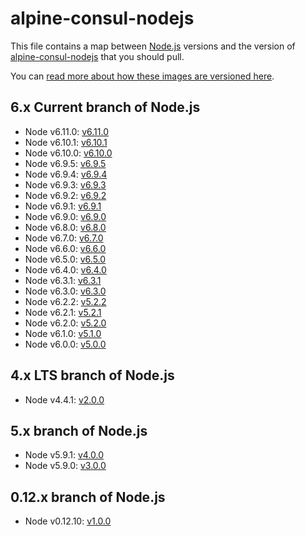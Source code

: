 # alpine-consul-nodejs

This file contains a map between [Node.js][nodejs] versions and the version of [alpine-consul-nodejs][alpineconsulnodejs] that you should pull.

You can [read more about how these images are versioned here](https://github.com/smebberson/docker-alpine#versioning).

## 6.x Current branch of Node.js

- Node v6.11.0: [v6.11.0](https://github.com/smebberson/docker-alpine/blob/master/alpine-consul-nodejs/VERSIONS.md#v5110-beta2)
- Node v6.10.1: [v6.10.1](https://github.com/smebberson/docker-alpine/blob/master/alpine-consul-nodejs/VERSIONS.md#v5101)
- Node v6.10.0: [v6.10.0](https://github.com/smebberson/docker-alpine/blob/master/alpine-consul-nodejs/VERSIONS.md#v5100)
- Node v6.9.5: [v6.9.5](https://github.com/smebberson/docker-alpine/blob/master/alpine-consul-nodejs/VERSIONS.md#v595)
- Node v6.9.4: [v6.9.4](https://github.com/smebberson/docker-alpine/blob/master/alpine-consul-nodejs/VERSIONS.md#v594)
- Node v6.9.3: [v6.9.3](https://github.com/smebberson/docker-alpine/blob/master/alpine-consul-nodejs/VERSIONS.md#v593)
- Node v6.9.2: [v6.9.2](https://github.com/smebberson/docker-alpine/blob/master/alpine-consul-nodejs/VERSIONS.md#v592)
- Node v6.9.1: [v6.9.1](https://github.com/smebberson/docker-alpine/blob/master/alpine-consul-nodejs/VERSIONS.md#v591)
- Node v6.9.0: [v6.9.0](https://github.com/smebberson/docker-alpine/blob/master/alpine-consul-nodejs/VERSIONS.md#v590)
- Node v6.8.0: [v6.8.0](https://github.com/smebberson/docker-alpine/blob/master/alpine-consul-nodejs/VERSIONS.md#v580)
- Node v6.7.0: [v6.7.0](https://github.com/smebberson/docker-alpine/blob/master/alpine-consul-nodejs/VERSIONS.md#v570)
- Node v6.6.0: [v6.6.0](https://github.com/smebberson/docker-alpine/blob/master/alpine-consul-nodejs/VERSIONS.md#v560)
- Node v6.5.0: [v6.5.0](https://github.com/smebberson/docker-alpine/blob/master/alpine-consul-nodejs/VERSIONS.md#v550)
- Node v6.4.0: [v6.4.0](https://github.com/smebberson/docker-alpine/blob/master/alpine-consul-nodejs/VERSIONS.md#v540)
- Node v6.3.1: [v6.3.1](https://github.com/smebberson/docker-alpine/blob/master/alpine-consul-nodejs/VERSIONS.md#v531)
- Node v6.3.0: [v6.3.0](https://github.com/smebberson/docker-alpine/blob/master/alpine-consul-nodejs/VERSIONS.md#v530)
- Node v6.2.2: [v5.2.2](https://github.com/smebberson/docker-alpine/blob/master/alpine-consul-nodejs/VERSIONS.md#v522)
- Node v6.2.1: [v5.2.1](https://github.com/smebberson/docker-alpine/blob/master/alpine-consul-nodejs/VERSIONS.md#v521)
- Node v6.2.0: [v5.2.0](https://github.com/smebberson/docker-alpine/blob/master/alpine-consul-nodejs/VERSIONS.md#v520)
- Node v6.1.0: [v5.1.0](https://github.com/smebberson/docker-alpine/blob/master/alpine-consul-nodejs/VERSIONS.md#v510)
- Node v6.0.0: [v5.0.0](https://github.com/smebberson/docker-alpine/blob/master/alpine-consul-nodejs/VERSIONS.md#v500)

## 4.x LTS branch of Node.js

- Node v4.4.1: [v2.0.0](https://github.com/smebberson/docker-alpine/blob/master/alpine-consul-nodejs/VERSIONS.md#v200)

## 5.x branch of Node.js

- Node v5.9.1: [v4.0.0](https://github.com/smebberson/docker-alpine/blob/master/alpine-consul-nodejs/VERSIONS.md#v400)
- Node v5.9.0: [v3.0.0](https://github.com/smebberson/docker-alpine/blob/master/alpine-consul-nodejs/VERSIONS.md#v300)

## 0.12.x branch of Node.js

- Node v0.12.10: [v1.0.0](https://github.com/smebberson/docker-alpine/blob/master/alpine-consul-nodejs/VERSIONS.md#v100)

[nodejs]: https://nodejs.org/en/
[alpineconsulnodejs]: https://github.com/smebberson/docker-alpine/tree/master/alpine-consul-nodejs
